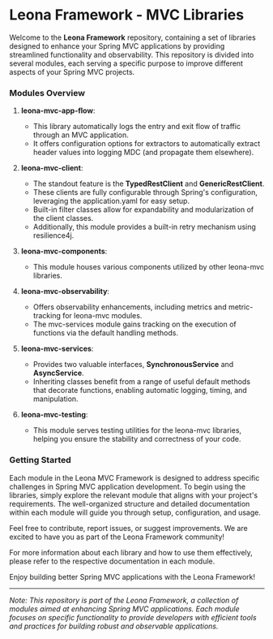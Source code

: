 # Leona Framework - MVC Libraries

Welcome to the **Leona Framework** repository, containing a set of libraries designed to enhance your Spring MVC applications by providing streamlined functionality and observability. This repository is divided into several modules, each serving a specific purpose to improve different aspects of your Spring MVC projects.

### Modules Overview

1. **leona-mvc-app-flow**:
    - This library automatically logs the entry and exit flow of traffic through an MVC application.
    - It offers configuration options for extractors to automatically extract header values into logging MDC (and propagate them elsewhere).

2. **leona-mvc-client**:
    - The standout feature is the **TypedRestClient** and **GenericRestClient**.
    - These clients are fully configurable through Spring's configuration, leveraging the application.yaml for easy setup.
    - Built-in filter classes allow for expandability and modularization of the client classes.
    - Additionally, this module provides a built-in retry mechanism using resilience4j.

3. **leona-mvc-components**:
    - This module houses various components utilized by other leona-mvc libraries.

4. **leona-mvc-observability**:
    - Offers observability enhancements, including metrics and metric-tracking for leona-mvc modules.
    - The mvc-services module gains tracking on the execution of functions via the default handling methods.

5. **leona-mvc-services**:
    - Provides two valuable interfaces, **SynchronousService** and **AsyncService**.
    - Inheriting classes benefit from a range of useful default methods that decorate functions, enabling automatic logging, timing, and manipulation.

6. **leona-mvc-testing**:
    - This module serves testing utilities for the leona-mvc libraries, helping you ensure the stability and correctness of your code.

### Getting Started

Each module in the Leona MVC Framework is designed to address specific challenges in Spring MVC application development. To begin using the libraries, simply explore the relevant module that aligns with your project's requirements. The well-organized structure and detailed documentation within each module will guide you through setup, configuration, and usage.

Feel free to contribute, report issues, or suggest improvements. We are excited to have you as part of the Leona Framework community!

For more information about each library and how to use them effectively, please refer to the respective documentation in each module.

Enjoy building better Spring MVC applications with the Leona Framework!

---

*Note: This repository is part of the Leona Framework, a collection of modules aimed at enhancing Spring MVC applications. Each module focuses on specific functionality to provide developers with efficient tools and practices for building robust and observable applications.*